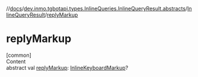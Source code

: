 //[docs](../../../index.md)/[dev.inmo.tgbotapi.types.InlineQueries.InlineQueryResult.abstracts](../index.md)/[InlineQueryResult](index.md)/[replyMarkup](reply-markup.md)



# replyMarkup  
[common]  
Content  
abstract val [replyMarkup](reply-markup.md): [InlineKeyboardMarkup](../../dev.inmo.tgbotapi.types.buttons/-inline-keyboard-markup/index.md)?  



